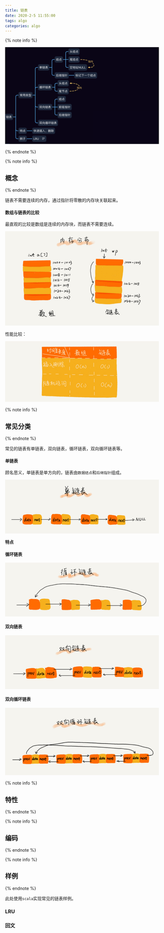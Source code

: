 ```yaml
---
title: 链表
date: 2020-2-5 11:55:00 
tags: algo 
categories: algo 
---
```


{% note info %}

![image](../pics/image-20200206000127487.png)

{% endnote %}

<!-- more -->

{% note info %}

## 概念

{% endnote %}

链表不需要连续的内存，通过指针将零散的内存块关联起来。

#### 数组与链表的比较

最直观的比较是数组是连续的内存块，而链表不需要连续。

[![img](https://github.com/stanxia/algo2020/raw/master/pics/d5d5bee4be28326ba3c28373808a62cd.jpg)](https://github.com/stanxia/algo2020/blob/master/pics/d5d5bee4be28326ba3c28373808a62cd.jpg)

性能比较：

[![img](https://github.com/stanxia/algo2020/raw/master/pics/4f63e92598ec2551069a0eef69db7168.jpg)](https://github.com/stanxia/algo2020/blob/master/pics/4f63e92598ec2551069a0eef69db7168.jpg)

{% note info %}

## 常见分类

{% endnote %}



常见的链表有单链表，双向链表，循环链表，双向循环链表等。

#### 单链表

顾名思义，单链表是单方向的，链表由`数据结点`和`后继指针`组成。

[![img](https://github.com/stanxia/algo2020/raw/master/pics/b93e7ade9bb927baad1348d9a806ddeb.jpg)](https://github.com/stanxia/algo2020/blob/master/pics/b93e7ade9bb927baad1348d9a806ddeb.jpg)

**特点**

#### 循环链表

[![img](https://github.com/stanxia/algo2020/raw/master/pics/86cb7dc331ea958b0a108b911f38d155.jpg)](https://github.com/stanxia/algo2020/blob/master/pics/86cb7dc331ea958b0a108b911f38d155.jpg)

#### 双向链表

[![img](https://github.com/stanxia/algo2020/raw/master/pics/cbc8ab20276e2f9312030c313a9ef70b.jpg)](https://github.com/stanxia/algo2020/blob/master/pics/cbc8ab20276e2f9312030c313a9ef70b.jpg)

#### 双向循环链表

[![img](https://github.com/stanxia/algo2020/raw/master/pics/d1665043b283ecdf79b157cfc9e5ed91.jpg)](https://github.com/stanxia/algo2020/blob/master/pics/d1665043b283ecdf79b157cfc9e5ed91.jpg)

{% note info %}

## 特性

{% endnote %}



{% note info %}

## 编码

{% endnote %}



{% note info %}

## 样例

{% endnote %}



此处使用`scala`实现常见的链表样例。

### LRU

### 回文